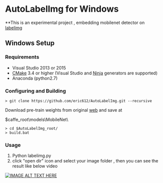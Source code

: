 # AutoLabelImg for Windows

**This is an experimental project , embedding mobilenet detector on [labelimg](https://github.com/tzutalin/labelImg) 

## Windows Setup

### Requirements

 - Visual Studio 2013 or 2015
 - [CMake](https://cmake.org/) 3.4 or higher (Visual Studio and [Ninja](https://ninja-build.org/) generators are supported)
 - Anaconda (python2.7)
 
### Configuring and Building 

```
> git clone https://github.com/eric612/AutoLabelImg.git --recursive
```

Download pre-train weights from original [web](https://github.com/chuanqi305/MobileNet-SSD) and save at 

$caffe_root\models\\MobileNet\

```
> cd $AutoLabelImg_root/
> build.bat
```

### Usage

1. Python labelimg.py
2. click "open dir" icon and select your image folder , then you can see the result like below video

[![IMAGE ALT TEXT HERE](https://img.youtube.com/vi/AJwl5agRRyY/0.jpg)](https://www.youtube.com/watch?v=AJwl5agRRyY)

